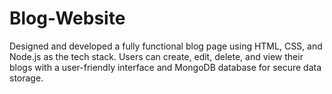 # Blog-Website

Designed and developed a fully functional blog page using HTML, CSS, and Node.js as the tech stack. Users can create, edit, delete, and view their blogs with a user-friendly interface and MongoDB database for secure data storage.
